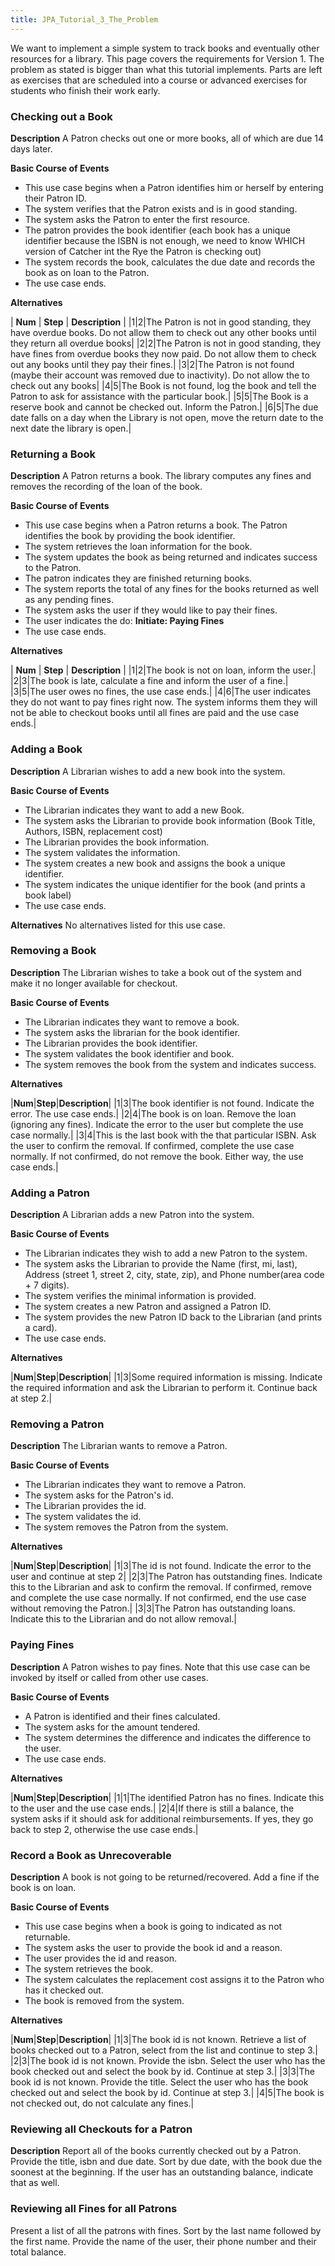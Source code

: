 ```yaml
---
title: JPA_Tutorial_3_The_Problem
---
```

We want to implement a simple system to track books and eventually other resources for a library. This page covers the requirements for Version 1. The problem as stated is bigger than what this tutorial implements. Parts are left as exercises that are scheduled into a course or advanced exercises for students who finish their work early.

### Checking out a Book
**Description**
A Patron checks out one or more books, all of which are due 14 days later.

**Basic Course of Events**
* This use case begins when a Patron identifies him or herself by entering their Patron ID.
* The system verifies that the Patron exists and is in good standing.
* The system asks the Patron to enter the first resource.
* The patron provides the book identifier (each book has a unique identifier because the ISBN is not enough, we need to know WHICH version of Catcher int the Rye the Patron is checking out)
* The system records the book, calculates the due date and records the book as on loan to the Patron.
* The use case ends.

**Alternatives**

| **Num** | **Step** | **Description** |
|1|2|The Patron is not in good standing, they have overdue books. Do not allow them to check out any other books until they return all overdue books|
|2|2|The Patron is not in good standing, they have fines from overdue books they now paid. Do not allow them to check out any books until they pay their fines.|
|3|2|The Patron is not found (maybe their account was removed due to inactivity). Do not allow the to check out any books|
|4|5|The Book is not found, log the book and tell the Patron to ask for assistance with the particular book.|
|5|5|The Book is a reserve book and cannot be checked out. Inform the Patron.|
|6|5|The due date falls on a day when the Library is not open, move the return date to the next date the library is open.|

### Returning a Book
**Description**
A Patron returns a book. The library computes any fines and removes the recording of the loan of the book.

**Basic Course of Events**
* This use case begins when a Patron returns a book. The Patron identifies the book by providing the book identifier.
* The system retrieves the loan information for the book.
* The system updates the book as being returned and indicates success to the Patron.
* The patron indicates they are finished returning books.
* The system reports the total of any fines for the books returned as well as any pending fines.
* The system asks the user if they would like to pay their fines.
* The user indicates the do: **Initiate: Paying Fines**
* The use case ends.

**Alternatives**

| **Num** | **Step** | **Description** |
|1|2|The book is not on loan, inform the user.|
|2|3|The book is late, calculate a fine and inform the user of a fine.|
|3|5|The user owes no fines, the use case ends.|
|4|6|The user indicates they do not want to pay fines right now. The system informs them they will not be able to checkout books until all fines are paid and the use case ends.|

### Adding a Book
**Description**
A Librarian wishes to add a new book into the system.

**Basic Course of Events**
* The Librarian indicates they want to add a new Book.
* The system asks the Librarian to provide book information (Book Title, Authors, ISBN, replacement cost)
* The Librarian provides the book information.
* The system validates the information.
* The system creates a new book and assigns the book a unique identifier.
* The system indicates the unique identifier for the book (and prints a book label)
* The use case ends.

**Alternatives**
No alternatives listed for this use case.

### Removing a Book
**Description**
The Librarian wishes to take a book out of the system and make it no longer available for checkout.

**Basic Course of Events**
* The Librarian indicates they want to remove a book.
* The system asks the librarian for the book identifier.
* The Librarian provides the book identifier.
* The system validates the book identifier and book.
* The system removes the book from the system and indicates success.

**Alternatives**

|**Num**|**Step**|**Description**|
|1|3|The book identifier is not found. Indicate the error. The use case ends.|
|2|4|The book is on loan. Remove the loan (ignoring any fines). Indicate the error to the user but complete the use case normally.|
|3|4|This is the last book with the that particular ISBN. Ask the user to confirm the removal. If confirmed, complete the use case normally. If not confirmed, do not remove the book. Either way, the use case ends.|

### Adding a Patron
**Description**
A Librarian adds a new Patron into the system.

**Basic Course of Events**
* The Librarian indicates they wish to add a new Patron to the system.
* The system asks the Librarian to provide the Name (first, mi, last), Address (street 1, street 2, city, state, zip), and Phone number(area code + 7 digits).
* The system verifies the minimal information is provided.
* The system creates a new Patron and assigned a Patron ID.
* The system provides the new Patron ID back to the Librarian (and prints a card).
* The use case ends.

**Alternatives**

|**Num**|**Step**|**Description**|
|1|3|Some required information is missing. Indicate the required information and ask the Librarian to perform it. Continue back at step 2.|

### Removing a Patron
**Description**
The Librarian wants to remove a Patron.

**Basic Course of Events**
* The Librarian indicates they want to remove a Patron.
* The system asks for the Patron's id.
* The Librarian provides the id.
* The system validates the id.
* The system removes the Patron from the system.

**Alternatives**

|**Num**|**Step**|**Description**|
|1|3|The id is not found. Indicate the error to the user and continue at step 2|
|2|3|The Patron has outstanding fines. Indicate this to the Librarian and ask to confirm the removal. If confirmed, remove and complete the use case normally. If not confirmed, end the use case without removing the Patron.|
|3|3|The Patron has outstanding loans. Indicate this to the Librarian and do not allow removal.|

### Paying Fines
**Description**
A Patron wishes to pay fines. Note that this use case can be invoked by itself or called from other use cases.

**Basic Course of Events**
* A Patron is identified and their fines calculated.
* The system asks for the amount tendered.
* The system determines the difference and indicates the difference to the user.
* The use case ends.

**Alternatives**

|**Num**|**Step**|**Description**|
|1|1|The identified Patron has no fines. Indicate this to the user and the use case ends.|
|2|4|If there is still a balance, the system asks if it should ask for additional reimbursements. If yes, they go back to step 2, otherwise the use case ends.|

### Record a Book as Unrecoverable
**Description**
A book is not going to be returned/recovered. Add a fine if the book is on loan.

**Basic Course of Events**
* This use case begins when a book is going to indicated as not returnable.
* The system asks the user to provide the book id and a reason.
* The user provides the id and reason.
* The system retrieves the book.
* The system calculates the replacement cost assigns it to the Patron who has it checked out.
* The book is removed from the system.

**Alternatives**

|**Num**|**Step**|**Description**|
|1|3|The book id is not known. Retrieve a list of books checked out to a Patron, select from the list and continue to step 3.|
|2|3|The book id is not known. Provide the isbn. Select the user who has the book checked out and select the book by id. Continue at step 3.|
|3|3|The book id is not known. Provide the title. Select the user who has the book checked out and select the book by id. Continue at step 3.|
|4|5|The book is not checked out, do not calculate any fines.|

### Reviewing all Checkouts for a Patron
**Description**
Report all of the books currently checked out by a Patron. Provide the title, isbn and due date. Sort by due date, with the book due the soonest at the beginning. If the user has an outstanding balance, indicate that as well.

### Reviewing all Fines for all Patrons
Present a list of all the patrons with fines. Sort by the last name followed by the first name. Provide the name of the user, their phone number and their total balance.
